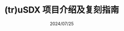 ---
date: 2024/07/25
title: (tr)uSDX 项目介绍及复刻指南
description: (tr)uSDX 是一个非常优秀的项目，本文目标成为简中互联网中最详细的指南
tag:
    - 业余无线电
    - 短波电台
    - 开源
    - uSDX
    - (tr)uSDX
index: false
---